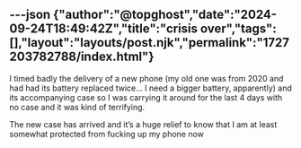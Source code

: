 ---json
{"author":"@topghost","date":"2024-09-24T18:49:42Z","title":"crisis over","tags":[],"layout":"layouts/post.njk","permalink":"1727203782788/index.html"}
---

I timed badly the delivery of a new phone (my old one was from 2020 and had had its battery replaced twice&#x2026; I need a bigger battery, apparently) and its accompanying case so I was carrying it around for the last 4 days with no case and it was kind of terrifying.

The new case has arrived and it&#x2019;s a huge relief to know that I am at least somewhat protected from fucking up my phone now
